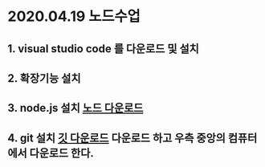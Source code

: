 # 2020.04.19 노드수업
## 1. visual studio code 를 다운로드 및 설치
## 2. 확장기능 설치 
## 3. node.js 설치 [노드 다운로드](https://nodejs.org)
## 4. git 설치 [깃 다운로드](https://git-scm.com) 다운로드 하고 우측 중앙의 컴퓨터에서 다운로드 한다.